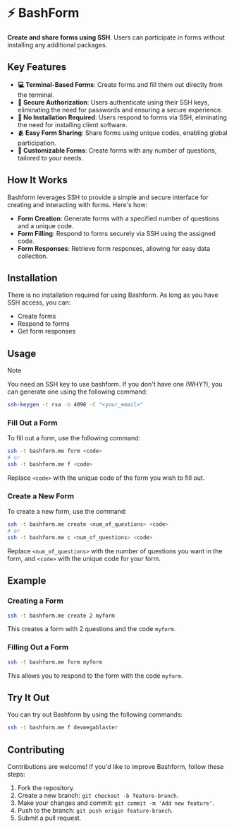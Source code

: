 # ⚡ BashForm

**Create and share forms using SSH**. Users can participate in forms without installing any additional packages.

## Key Features

- **💻 Terminal-Based Forms**: Create forms and fill them out directly from the terminal.
- **🔑 Secure Authorization**: Users authenticate using their SSH keys, eliminating the need for passwords and ensuring a secure experience.
- **👶 No Installation Required**: Users respond to forms via SSH, eliminating the need for installing client software.
- **🫂 Easy Form Sharing**: Share forms using unique codes, enabling global participation.
- **🚀 Customizable Forms**: Create forms with any number of questions, tailored to your needs.

## How It Works

Bashform leverages SSH to provide a simple and secure interface for creating and interacting with forms. Here's how:

- **Form Creation**: Generate forms with a specified number of questions and a unique code.
- **Form Filling**: Respond to forms securely via SSH using the assigned code.
- **Form Responses**: Retrieve form responses, allowing for easy data collection.

## Installation

There is no installation required for using Bashform. As long as you have SSH access, you can:

- Create forms
- Respond to forms
- Get form responses

## Usage

> [!NOTE]
> You need an SSH key to use bashform. If you don't have one (WHY?), you can generate one using the following command:
>
> ```bash
> ssh-keygen -t rsa -b 4096 -C "<your_email>"
> ```

### Fill Out a Form

To fill out a form, use the following command:

```bash
ssh -t bashform.me form <code>
# or
ssh -t bashform.me f <code>
```

Replace `<code>` with the unique code of the form you wish to fill out.

### Create a New Form

To create a new form, use the command:

```bash
ssh -t bashform.me create <num_of_questions> <code>
# or
ssh -t bashform.me c <num_of_questions> <code>
```

Replace `<num_of_questions>` with the number of questions you want in the form, and `<code>` with the unique code for your form.

## Example

### Creating a Form

```bash
ssh -t bashform.me create 2 myform
```

This creates a form with 2 questions and the code `myform`.

### Filling Out a Form

```bash
ssh -t bashform.me form myform
```

This allows you to respond to the form with the code `myform`.

## Try It Out

You can try out Bashform by using the following commands:

```bash
ssh -t bashform.me f devmegablaster
```

## Contributing

Contributions are welcome! If you'd like to improve Bashform, follow these steps:

1. Fork the repository.
2. Create a new branch: `git checkout -b feature-branch`.
3. Make your changes and commit: `git commit -m 'Add new feature'`.
4. Push to the branch: `git push origin feature-branch`.
5. Submit a pull request.
